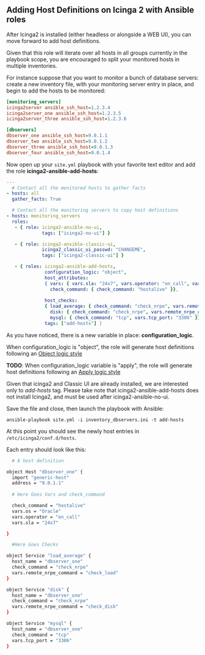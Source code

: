 ## Adding Host Definitions on Icinga 2 with Ansible roles

After Icinga2 is installed (either headless or alongside a WEB UI), you can move forward to add host definitions.

Given that this role will iterate over all hosts in all groups currently in the playbook scope, you are encouraged to split your monitored hosts in multiple inventories.

For instance suppose that you want to monitor a bunch of database servers: create a new inventory file, with your monitoring server entry in place, and begin to add the hosts to be monitored:

```ini
[monitoring_servers]
icinga2server ansible_ssh_host=1.2.3.4
icinga2server_one ansible_ssh_host=1.2.3.5
icinga2server_three ansible_ssh_host=1.2.3.6

[dbservers]
dbserver_one ansible_ssh_host=9.0.1.1
dbserver_two ansible_ssh_host=9.0.1.2
dbserver_three ansible_ssh_host=9.0.1.3
dbserver_four ansible_ssh_host=9.0.1.4
```

Now open up your `site.yml` playbook with your favorite text editor and add the role **icinga2-ansible-add-hosts**:

```yaml
---
  # Contact all the monitored hosts to gather facts
- hosts: all
  gather_facts: True

  # Contact all the monitoring servers to copy host definitions
- hosts: monitoring_servers
  roles:
   - { role: icinga2-ansible-no-ui,
             tags: ["icinga2-no-ui"] }

   - { role: icinga2-ansible-classic-ui,
             icinga2_classic_ui_passwd: "CHANGEME",
             tags: ["icinga2-classic-ui"] }

   - { roles: icinga2-ansible-add-hosts,
              configuration_logic: "object",
              host_attributes:
              { vars: { vars.sla: "24x7", vars.operator: "on_call", vars.os: "Oracle" },
                check_command: { check_command: "hostalive" }},
        
              host_checks:
              { load_average: { check_command: "check_nrpe", vars.remote_nrpe_command: "check_load" },
                disk: { check_command: "check_nrpe", vars.remote_nrpe_command: "check_disk" },
                mysql: { check_command: "tcp", vars.tcp_port: "3306" }},
              tags: ["add-hosts"] }
```

As you have noticed, there is a new variable in place: **configuration_logic**.

When configuration_logic is "object", the role will generate host definitions following an [Object logic style](http://docs.icinga.org/icinga2/latest/doc/module/icinga2/toc#!/icinga2/latest/doc/module/icinga2/chapter/monitoring-basics#configuration-best-practice)
 
**TODO**: When configuration_logic variable is "apply", the role will generate host definitions following an [Apply logic style](http://docs.icinga.org/icinga2/latest/doc/module/icinga2/toc#!/icinga2/latest/doc/module/icinga2/chapter/monitoring-basics#using-apply)

Given that icinga2 and Classic UI are already installed, we are interested only to _add-hosts_ tag. Please take note that icinga2-ansible-add-hosts does not install Icinga2, and must be used after icinga2-ansible-no-ui.

Save the file and close, then launch the playbook with Ansible:

`ansible-playbook site.yml -i inventory_dbservers.ini -t add-hosts`

At this point you should see the newly host entries in `/etc/icinga2/conf.d/hosts`.

Each entry should look like this:

```bash
  # A host definition

object Host "dbserver_one" {
  import "generic-host"
  address = "9.0.1.1"
  
  # Here Goes Vars and check_command

  check_command = "hostalive"
  vars.os = "Oracle"
  vars.operator = "on_call"
  vars.sla = "24x7"

}

  #Here Goes Checks

object Service "load_average" {
  host_name = "dbserver_one"
  check_command = "check_nrpe"
  vars.remote_nrpe_command = "check_load"
}

object Service "disk" {
  host_name = "dbserver_one"
  check_command = "check_nrpe"
  vars.remote_nrpe_command = "check_disk"
}

object Service "mysql" {
  host_name = "dbserver_one"
  check_command = "tcp"
  vars.tcp_port = "3306"
}
```
